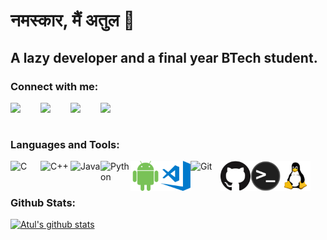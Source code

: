 # नमस्कार, मैं अतुल 🙏


## A lazy developer and a final year BTech student.

### Connect with me:

[facebook]: https://facebook.com/kadianatul
[twitter]: https://twitter.com/atulkadian9
[instagram]: https://instagram.com/atul_kadian
[xda]: https://forum.xda-developers.com/member.php?u=7692639

[<img align="left" width="48px" src="https://forum.xda-cdn.com/images/suggested-apps/xda-play.png" />][xda]
[<img align="left" width="48px" src="https://img.icons8.com/fluent/48/000000/facebook-new.png" />][facebook]
[<img align="left" width="48px" src="https://img.icons8.com/color/48/000000/twitter-squared.png" />][twitter]
[<img align="left" width="48px" src="https://img.icons8.com/color/48/000000/instagram-new.png" />][instagram]
<br />
<br />

### Languages and Tools:

<img align="left" alt="C" width="48px" src="https://img.icons8.com/color/48/000000/c-programming.png" />

<img align="left" alt="C++" width="48px" src="https://img.icons8.com/color/48/000000/c-plus-plus-logo.png" />

<img align="left" alt="Java" width="48px" src="https://img.icons8.com/color/48/000000/java-coffee-cup-logo.png" />

<img align="left" alt="Python" width="48px" src="https://img.icons8.com/color/48/000000/python.png" />

<img align="left" alt="Android" width="48px" src="https://raw.githubusercontent.com/github/explore/80688e429a7d4ef2fca1e82350fe8e3517d3494d/topics/android/android.png" />

<img align="left" alt="Visual Studio Code" width="48px" src="https://raw.githubusercontent.com/github/explore/80688e429a7d4ef2fca1e82350fe8e3517d3494d/topics/visual-studio-code/visual-studio-code.png" />

<img align="left" alt="Git" width="48px" src="https://img.icons8.com/color/48/000000/git.png" />

<img align="left" alt="GitHub" width="48px" src="https://raw.githubusercontent.com/github/explore/78df643247d429f6cc873026c0622819ad797942/topics/github/github.png" />

<img align="left" alt="Terminal" width="48px" src="https://raw.githubusercontent.com/github/explore/d92924b1d925bb134e308bd29c9de6c302ed3beb/topics/terminal/terminal.png" />

<img align="left" alt="Linux" width="48px" src="https://raw.githubusercontent.com/github/explore/80688e429a7d4ef2fca1e82350fe8e3517d3494d/topics/linux/linux.png">


<br />
<br />

### Github Stats:


[![Atul's github stats](https://github-readme-stats.vercel.app/api?username=atulkadian&count_private=true&theme=dark&show_icons=true&hide=contribs)](https://github.com/atulkadian/github-readme-stats)


